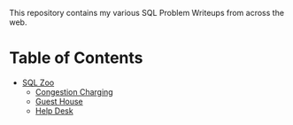 This repository contains my various SQL Problem Writeups from across the web.
# Table of Contents
- [SQL Zoo](https://sqlzoo.net/wiki/SQL_Tutorial)
	- [Congestion Charging](./SQLZoo/congestion-charging.md)
	- [Guest House](./SQLZoo/guest-house.md)
	- [Help Desk](./SQLZoo/help-desk.md)
